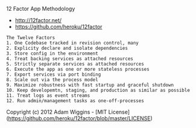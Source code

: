12 Factor App Methodology
* http://12factor.net/
* https://github.com/heroku/12factor

```
The Twelve Factors
1. One Codebase tracked in revision control, many 
2. Explicity declare and isolate dependencies
3. Store config in the environment
4. Treat backing services as attached resources
5. Strictly separate services as attached resources
6. Execute the app as one or more stateless processes
7. Export services via port binding
8. Scale out via the process model
9. Maximize robustness with fast startup and graceful shutdown
10. Keep developemtn, staging, and production as similar as possible
11. Treat logs as event streams
12. Run admin/management tasks as one-off-processes
```
Copyright (c) 2012 Adam Wiggins - [MIT License] (https://github.com/heroku/12factor/blob/master/LICENSE)
